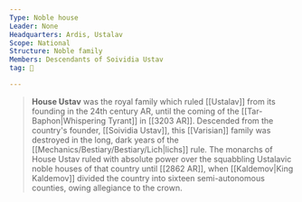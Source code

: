 ```yaml
---
Type: Noble house
Leader: None
Headquarters: Ardis, Ustalav
Scope: National
Structure: Noble family
Members: Descendants of Soividia Ustav
tag: 👥

---
```


> **House Ustav** was the royal family which ruled [[Ustalav]] from its founding in the 24th century AR, until the coming of the [[Tar-Baphon|Whispering Tyrant]] in [[3203 AR]]. Descended from the country's founder, [[Soividia Ustav]], this [[Varisian]] family was destroyed in the long, dark years of the [[Mechanics/Bestiary/Bestiary/Lich|lichs]] rule. The monarchs of House Ustav ruled with absolute power over the squabbling Ustalavic noble houses of that country until [[2862 AR]], when [[Kaldemov|King Kaldemov]] divided the country into sixteen semi-autonomous counties, owing allegiance to the crown.







